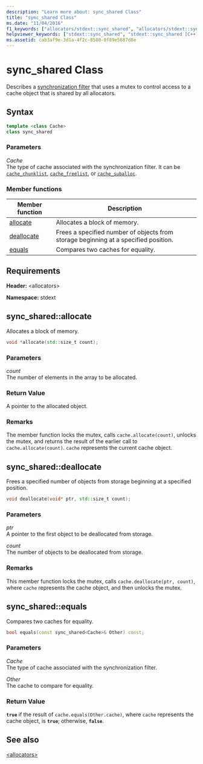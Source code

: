 ```yaml
---
description: "Learn more about: sync_shared Class"
title: "sync_shared Class"
ms.date: "11/04/2016"
f1_keywords: ["allocators/stdext::sync_shared", "allocators/stdext::sync_shared::allocate", "allocators/stdext::sync_shared::deallocate", "allocators/stdext::sync_shared::equals"]
helpviewer_keywords: ["stdext::sync_shared", "stdext::sync_shared [C++], allocate", "stdext::sync_shared [C++], deallocate", "stdext::sync_shared [C++], equals"]
ms.assetid: cab3af9e-3d1a-4f2c-8580-0f89e5687d8e
---
```

# sync_shared Class

Describes a [synchronization filter](../standard-library/allocators-header.md) that uses a mutex to control access to a cache object that is shared by all allocators.

## Syntax

```cpp
template <class Cache>
class sync_shared
```

### Parameters

*Cache*\
The type of cache associated with the synchronization filter. It can be [`cache_chunklist`](../standard-library/cache-chunklist-class.md), [`cache_freelist`](../standard-library/cache-freelist-class.md), or [`cache_suballoc`](../standard-library/cache-suballoc-class.md).

### Member functions

|Member function|Description|
|-|-|
|[allocate](#allocate)|Allocates a block of memory.|
|[deallocate](#deallocate)|Frees a specified number of objects from storage beginning at a specified position.|
|[equals](#equals)|Compares two caches for equality.|

## Requirements

**Header:** \<allocators>

**Namespace:** stdext

## <a name="allocate"></a> sync_shared::allocate

Allocates a block of memory.

```cpp
void *allocate(std::size_t count);
```

### Parameters

*count*\
The number of elements in the array to be allocated.

### Return Value

A pointer to the allocated object.

### Remarks

The member function locks the mutex, calls `cache.allocate(count)`, unlocks the mutex, and returns the result of the earlier call to `cache.allocate(count)`. `cache` represents the current cache object.

## <a name="deallocate"></a> sync_shared::deallocate

Frees a specified number of objects from storage beginning at a specified position.

```cpp
void deallocate(void* ptr, std::size_t count);
```

### Parameters

*ptr*\
A pointer to the first object to be deallocated from storage.

*count*\
The number of objects to be deallocated from storage.

### Remarks

This member function locks the mutex, calls `cache.deallocate(ptr, count)`, where `cache` represents the cache object, and then unlocks the mutex.

## <a name="equals"></a> sync_shared::equals

Compares two caches for equality.

```cpp
bool equals(const sync_shared<Cache>& Other) const;
```

### Parameters

*Cache*\
The type of cache associated with the synchronization filter.

*Other*\
The cache to compare for equality.

### Return Value

**`true`** if the result of `cache.equals(Other.cache)`, where `cache` represents the cache object, is **`true`**; otherwise, **`false`**.

## See also

[\<allocators>](../standard-library/allocators-header.md)
